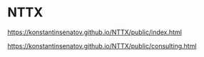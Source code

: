 # NTTX

https://konstantinsenatov.github.io/NTTX/public/index.html

https://konstantinsenatov.github.io/NTTX/public/consulting.html
